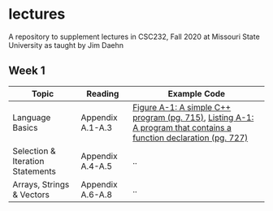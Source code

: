 # lectures
A repository to supplement lectures in CSC232, Fall 2020 at Missouri State University as taught by Jim Daehn

## Week 1

Topic                            | Reading          | Example Code
---------------------------------|------------------|-------------
Language Basics                  | Appendix A.1-A.3 | [Figure A-1: A simple C++ program (pg. 715)](src/review/fig-a1.cpp), [Listing A-1: A program that contains a function declaration (pg. 727)](src/review/listing-a1.cpp)
Selection & Iteration Statements | Appendix A.4-A.5 | .. 
Arrays, Strings & Vectors        | Appendix A.6-A.8 | ..
